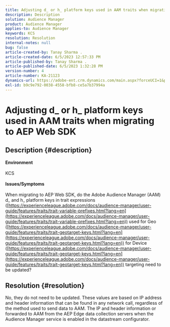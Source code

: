 ```yaml
---
title: Adjusting d_ or h_ platform keys used in AAM traits when migrating to AEP Web SDK
description: Description
solution: Audience Manager
product: Audience Manager
applies-to: Audience Manager
keywords: KCS
resolution: Resolution
internal-notes: null
bug: false
article-created-by: Tanay Sharma .
article-created-date: 6/5/2023 12:57:33 PM
article-published-by: Tanay Sharma .
article-published-date: 6/5/2023 1:32:28 PM
version-number: 4
article-number: KA-21123
dynamics-url: https://adobe-ent.crm.dynamics.com/main.aspx?forceUCI=1&pagetype=entityrecord&etn=knowledgearticle&id=8d59a684-a003-ee11-8f6e-6045bd0065b6
exl-id: b9c9e792-0038-4558-bfb8-ce5a7b37994a
---
```

# Adjusting d_ or h_ platform keys used in AAM traits when migrating to AEP Web SDK

## Description {#description}

<b>Environment</b><br><br>KCS<br><br><b>Issues/Symptoms</b><br><br>When migrating to AEP Web SDK, do the Adobe Audience Manager (AAM) d_ and h_ platform keys in trait expressions ([https://experienceleague.adobe.com/docs/audience-manager/user-guide/features/traits/trait-variable-prefixes.html?lang=en](https://experienceleague.adobe.com/docs/audience-manager/user-guide/features/traits/trait-variable-prefixes.html?lang=en)) used for Geo ([https://experienceleague.adobe.com/docs/audience-manager/user-guide/features/traits/trait-geotarget-keys.html?lang=en](https://experienceleague.adobe.com/docs/audience-manager/user-guide/features/traits/trait-geotarget-keys.html?lang=en)) for Device ([https://experienceleague.adobe.com/docs/audience-manager/user-guide/features/traits/trait-geotarget-keys.html?lang=en](https://experienceleague.adobe.com/docs/audience-manager/user-guide/features/traits/trait-geotarget-keys.html?lang=en)) targeting need to be updated?<br>

## Resolution {#resolution}


No, they do not need to be updated. These values are based on IP address and header information that can be found in any network call, regardless of the method used to send data to AAM. The IP and header information or forwarded to AAM from the AEP Edge data collection servers when the Audience Manager service is enabled in the datastream configurator.
